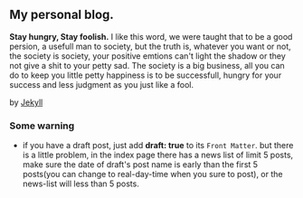 
## My personal blog.

**Stay hungry, Stay foolish.** I like this word, we were taught that to be a good persion, a usefull man to society, but the truth is, whatever you want or not, the society is society, your positive emtions can't light the shadow or they not give a shit to your petty sad. The society is a big business, all you can do to keep you little petty happiness is to be successfull, hungry for your success and less judgment as you just like a fool.

by [Jekyll](https://jekyllrb.com/docs/home/)

### Some warning

- if you have a draft post, just add **draft: true** to its `Front Matter`. but there is a little problem, in the index page there has a news list of limit 5 posts, make sure the date of draft's post name is early than the first 5 posts(you can change to real-day-time when you sure to post), or the news-list will less than 5 posts.
